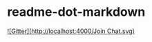 # readme-dot-markdown
[![Gitter](http://localhost:4000/Join Chat.svg)](http://debaser.local:5000/gittertestbot/readme-dot-markdown?utm_source=badge&utm_medium=badge&utm_campaign=pr-badge&utm_content=badge)